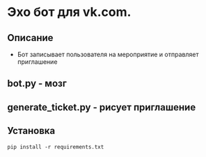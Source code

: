 # Эхо бот для vk.com.

## Описание

* Бот записывает пользователя на мероприятие и отправляет приглашение

## bot.py - мозг

## generate_ticket.py - рисует приглашение

## Установка

```
pip install -r requirements.txt

```

